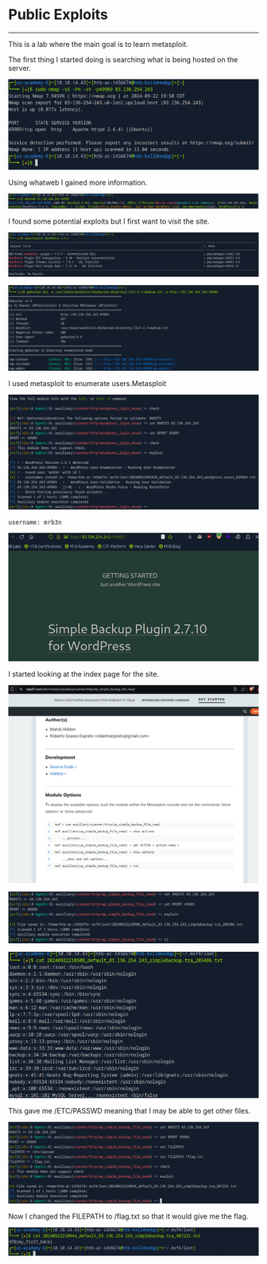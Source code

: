# Public Exploits

---

This is a lab where the main goal is to learn metasploit.

The first thing I started doing is searching what is being hosted on the server.

![image.png](Public%20Exploits%20e249895d4ba34ba692cc2144a5ac99ff/image.png)

Using whatweb I gained more information.

![image.png](Public%20Exploits%20e249895d4ba34ba692cc2144a5ac99ff/image%201.png)

I found some potential exploits but I first want to visit the site.

![image.png](Public%20Exploits%20e249895d4ba34ba692cc2144a5ac99ff/image%202.png)

![image.png](Public%20Exploits%20e249895d4ba34ba692cc2144a5ac99ff/image%203.png)

I used metasploit to enumerate users.Metasploit

![image.png](Public%20Exploits%20e249895d4ba34ba692cc2144a5ac99ff/image%204.png)

```
username: mrb3n
```

![image.png](Public%20Exploits%20e249895d4ba34ba692cc2144a5ac99ff/image%205.png)

I started looking at the index page for the site.

![image.png](Public%20Exploits%20e249895d4ba34ba692cc2144a5ac99ff/image%206.png)

![image.png](Public%20Exploits%20e249895d4ba34ba692cc2144a5ac99ff/image%207.png)

![image.png](Public%20Exploits%20e249895d4ba34ba692cc2144a5ac99ff/image%208.png)

This gave me /ETC/PASSWD meaning that I may be able to get other files.

![image.png](Public%20Exploits%20e249895d4ba34ba692cc2144a5ac99ff/image%209.png)

Now I changed the FILEPATH to /flag.txt so that it would give me the flag.

![image.png](Public%20Exploits%20e249895d4ba34ba692cc2144a5ac99ff/image%2010.png)
